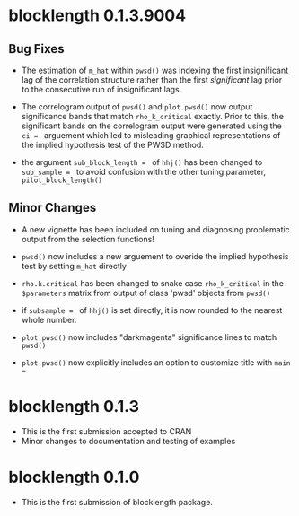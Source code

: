 # blocklength 0.1.3.9004


## Bug Fixes

* The estimation of `m_hat` within `pwsd()` was indexing the first insignificant lag of the correlation structure rather than the first *significant* lag prior to the consecutive run of insignificant lags.

* The correlogram output of `pwsd()` and `plot.pwsd()` now output significance bands that match `rho_k_critical` exactly. Prior to this, the significant bands on the correlogram output were generated using the `ci = ` arguement which led to misleading graphical representations of the implied hypothesis test of the PWSD method.

* the argument `sub_block_length = ` of `hhj()` has been changed to `sub_sample = ` to avoid confusion with the other tuning parameter, `pilot_block_length()`


## Minor Changes

* A new vignette has been included on tuning and diagnosing problematic output from the selection functions!

* `pwsd()` now includes a new arguement to overide the implied hypothesis test by setting `m_hat` directly

* `rho.k.critical` has been changed to snake case `rho_k_critical` in the `$parameters` matrix from output of class 'pwsd' objects from `pwsd()`

* if `subsample = ` of `hhj()` is set directly, it is now rounded to the nearest whole number.

* `plot.pwsd()` now includes "darkmagenta" significance lines to match `pwsd()`

* `plot.pwsd()` now explicitly includes an option to customize title with `main = `


# blocklength 0.1.3

* This is the first submission accepted to CRAN
* Minor changes to documentation and testing of examples


# blocklength 0.1.0

* This is the first submission of blocklength package.
